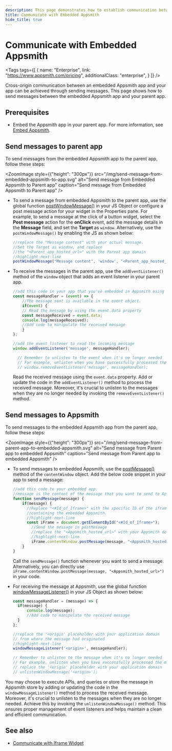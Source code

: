 ```yaml
---
description: This page demonstrates how to establish communication between the embedded Appsmith app and your App. 
title: Communicate with Embedded Appsmith
hide_title: true
---
```

<!--vale off-->
<div className="tag-wrapper">

# Communicate with Embedded Appsmith

<Tags
  tags={[
    {
      name: "Enterprise",
      link: "https://www.appsmith.com/pricing",
      additionalClass: "enterprise",
    }
  ]}
/>
</div>

<!--vale on-->

Cross-origin communication between an embedded Appsmith app and your app can be achieved through sending messages. This page shows how to send messages between the embedded Appsmith app and your parent app.

## Prerequisites

* Embed the Appsmith app in your parent app. For more information, see [Embed Appsmith](/advanced-concepts/embed-appsmith-into-existing-application).

## Send messages to parent app

To send messages from the embedded Appsmith app to the parent app, follow these steps:

<ZoomImage style={{"height": "300px"}}
  src="/img/send-message-from-embedded-appsmith-to-app.svg" 
  alt="Send message from Embedded Appsmith to Parent app"
  caption="Send message from Embedded Appsmith to Parent app"
/>

* To send a message from embedded Appsmith to the parent app, use the global function [postWindowMessage()](/reference/appsmith-framework/widget-actions/post-message) in your JS Object or configure a post message action for your widget in the Properties pane. For example, to send a message at the click of a button widget, select the **Post message** action for the **onClick** event, add the message details in the **Message** field, and set the **Target** as `window`. Alternatively, use the `postWindowMessage()` by enabling the JS as shown below:

    ```js
    //replace the "Message content" with your actual message.
    //Set the Target as window, and replace 
    //the "<Parent_app_hosted_url>" with the Parent app domain
    //highlight-next-line
    postWindowMessage("Message content", 'window', "<Parent_app_hosted_url>");
    ```

* To receive the messages in the parent app, use the `addEventListener()` method of the `window` object that adds an event listener in your parent app. 

    ```js
    //add this code in your app that you've embedded in Appsmith using the Iframe widget
    const messageHandler = (event) => {
        //The message sent is available in the event object.
        if(event) {
        // Read the message by using the event.data property
        const messageReceived = event.data;
        console.log(messageReceived);
        //Add code to manipulate the received message
        }
    };

    //add the event listener to read the incoming message
    window.addEventListener('message', messageHandler);

      // Remember to unlisten to the event when it's no longer needed
      // For example, unlisten when you have successfully processed the message
      // window.removeEventListener('message', messageHandler);
    
    ```
   Read the received message using the `event.data` property. Add or update the code in the `addEventListener()` method to process the received message. Moreover, it's crucial to unlisten to the messages when they are no longer needed by invoking the `removeEventListener()` method.

## Send messages to Appsmith

To send messages to the embedded Appsmith app from the parent app, follow these steps:

<ZoomImage style={{"height": "300px"}}
  src="/img/send-message-from-parent-app-to-embedded-appsmith.svg" 
  alt="Send message from Parent app to embedded Appsmith"
  caption="Send message from Parent app to embedded Appsmith"
/>

* To send messages to embedded Appsmith, use the [postMessage()](https://developer.mozilla.org/en-US/docs/Web/API/Window/postMessage) method of the `contentWindow` object. Add the below code snippet in your app to send a message:

    ```js
    //add this code to your embedded app.
    //message is the content of the message that you want to send to Appsmith
    function sendMessage(message) {
        if(message) {
          //Replace "<#Id_of_Iframe>" with the specific ID of the iframe 
          //containing the embedded Appsmith.
          //highlight-next-line
          const iFrame = document.getElementById("<#Id_of_Iframe>");
            //Send the message in postMessage
            //replace the "<Appsmith_hosted_url>" with your Appsmith domain
            //highlight-next-line
            iFrame.contentWindow.postMessage(message, "<Appsmith_hosted_url>");
        }
    }
    ```
    Call the `sendMessage()` function whenever you want to send a message. Alternatively, you can directly use `iFrame.contentWindow.postMessage(message, "<Appsmith_hosted_url>")` in your code.

* For receiving the message at Appsmith, use the global function [windowMessageListener()](/reference/appsmith-framework/widget-actions/window-message-listener) in your JS Object as shown below:

  ```js
  const messageHandler = (message) => {
    if(message) {
        console.log(message);
        //Add code to manipulate the received message
    }
  };

  //replace the '<origin' placeholder with your application domain
  // from where the message had originated
  //highlight-next-line
  windowMessageListener('<origin>', messageHandler);

  // Remember to unlisten to the message when it's no longer needed
  // For example, unlisten when you have successfully processed the message
  // replace the '<origin' placeholder with your application domain
  // unlistenWindowMessage('<origin>');
  ```

You may choose to execute APIs, and queries or store the message in Appsmith store by adding or updating the code in the `windowMessageListener()` method to process the received message. Moreover, it's crucial to unlisten to the messages when they are no longer needed. Achieve this by invoking the `unlistenWindowMessage()` method. This ensures proper management of event listeners and helps maintain a clean and efficient communication.

## See also

* [Communicate with Iframe Widget](/build-apps/how-to-guides/Communicate-Between-an-App-and-Iframe)